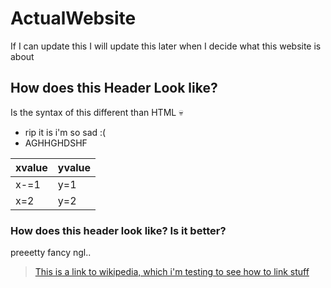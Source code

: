 <html>
  <link href="/retrostyle.css" rel="stylesheet">
</html>

# ActualWebsite
If I can update this I will update this later when I decide what this website is about

## How does this Header Look like?
Is the syntax of this different than HTML :skull:
- rip it is i'm so sad :(
- AGHHGHDSHF
  
| xvalue | yvalue |
| ------ | -------- |
| x-=1  | y=1       |
| x=2   | y=2        |

### How does this header look like? Is it better?
preeetty fancy ngl..
> [This is a link to wikipedia, which i'm testing to see how to link stuff](https://www.wikipedia.org// "Wikipedia")
